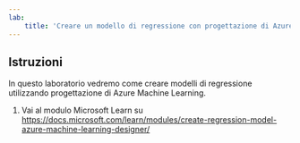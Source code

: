 ```yaml
---
lab:
    title: 'Creare un modello di regressione con progettazione di Azure Machine Learning'
---
```


## Istruzioni
In questo laboratorio vedremo come creare modelli di regressione utilizzando progettazione di Azure Machine Learning.

1.	Vai al modulo Microsoft Learn su https://docs.microsoft.com/learn/modules/create-regression-model-azure-machine-learning-designer/
